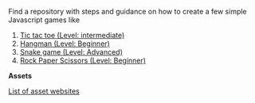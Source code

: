 Find a repository with steps and guidance on how to create a few simple Javascript games like
1. [Tic tac toe (Level: intermediate)](/tic-tac-toe)
2. [Hangman (Level: Beginner)](/hangman)
3. [Snake game (Level: Advanced)](/snake-game)
4. [Rock Paper Scissors (Level: Beginner)](/rock-paper-scissors)

**Assets**

[List of asset websites](/assets.md)
